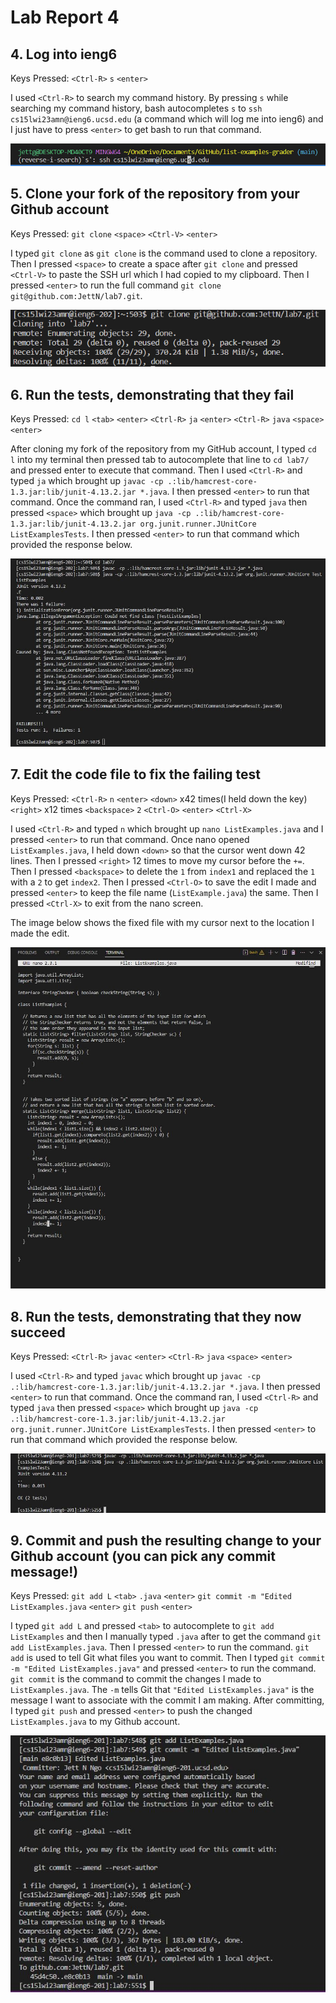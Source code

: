 # Lab Report 4

## 4. Log into ieng6
Keys Pressed: `<Ctrl-R>` `s` `<enter>`

I used `<Ctrl-R>` to search my command history. By pressing `s` while searching my command history, bash autocompletes `s` to `ssh cs15lwi23amn@ieng6.ucsd.edu` (a command which will log me into ieng6) and I just have to press `<enter>` to get bash to run that command.

![Task_4](Task_4.PNG)

## 5. Clone your fork of the repository from your Github account

Keys Pressed: `git clone` `<space>` `<Ctrl-V>` `<enter>`

I typed `git clone` as `git clone` is the command used to clone a repository. Then I pressed `<space>` to create a space after `git clone` and pressed `<Ctrl-V>` to paste the SSH url which I had copied to my clipboard. Then I pressed `<enter>` to run the full command `git clone git@github.com:JettN/lab7.git`.

![Task5_Git_Clone](Task5_Git_Clone.PNG)

## 6. Run the tests, demonstrating that they fail

Keys Pressed: `cd l` `<tab>` `<enter>` `<Ctrl-R>` `ja` `<enter>` `<Ctrl-R>` `java` `<space>` `<enter>`

After cloning my fork of the repository from my GitHub account, I typed `cd l` into my terminal then pressed tab to autocomplete that line to `cd lab7/` and pressed enter to execute that command. Then I used `<Ctrl-R>` and typed `ja` which brought up `javac -cp .:lib/hamcrest-core-1.3.jar:lib/junit-4.13.2.jar *.java`. I then pressed `<enter>` to run that command. Once the command ran, I used `<Ctrl-R>` and typed `java` then pressed `<space>` which brought up `java -cp .:lib/hamcrest-core-1.3.jar:lib/junit-4.13.2.jar org.junit.runner.JUnitCore ListExamplesTests`. I then pressed `<enter>` to run that command which provided the response below.

![Task6](Task6.JPG)

## 7. Edit the code file to fix the failing test

Keys Pressed: `<Ctrl-R>` `n` `<enter>` `<down>` x42 times(I held down the key) `<right>` x12 times `<backspace>` `2` `<Ctrl-O>` `<enter>` `<Ctrl-X>`

I used `<Ctrl-R>` and typed `n` which brought up `nano ListExamples.java` and I pressed `<enter>` to run that command. Once nano opened `ListExamples.java`, I held down `<down>` so that the cursor went down 42 lines. Then I pressed `<right>` 12 times to move my cursor before the `+=`. Then I pressed `<backspace>` to delete the `1` from `index1` and replaced the `1` with a `2` to get `index2`. Then I pressed `<Ctrl-O>` to save the edit I made and pressed `<enter>` to keep the file name (`ListExample.java`) the same. Then I pressed `<Ctrl-X>` to exit from the nano screen.

The image below shows the fixed file with my cursor next to the location I made the edit.

![Task7](Task7.JPG)

## 8. Run the tests, demonstrating that they now succeed

Keys Pressed: `<Ctrl-R>` `javac` `<enter>` `<Ctrl-R>` `java` `<space>` `<enter>`

I used `<Ctrl-R>` and typed `javac` which brought up `javac -cp .:lib/hamcrest-core-1.3.jar:lib/junit-4.13.2.jar *.java`. I then pressed `<enter>` to run that command. Once the command ran, I used `<Ctrl-R>` and typed `java` then pressed `<space>` which brought up `java -cp .:lib/hamcrest-core-1.3.jar:lib/junit-4.13.2.jar org.junit.runner.JUnitCore ListExamplesTests`. I then pressed `<enter>` to run that command which provided the response below.

![Task8](Task8.JPG)

## 9. Commit and push the resulting change to your Github account (you can pick any commit message!)

Keys Pressed: `git add L` `<tab>` `.java` `<enter>` `git commit -m "Edited ListExamples.java` `<enter>` `git push` `<enter>`

I typed `git add L` and pressed `<tab>` to autocomplete to `git add ListExamples` and then I manually typed `.java` after to get the command `git add ListExamples.java`. Then I pressed `<enter>` to run the command. `git add` is used to tell Git what files you want to commit. Then I typed `git commit -m "Edited ListExamples.java"` and pressed `<enter>` to run the command. `git commit` is the command to commit the changes I made to `ListExamples.java`. The `-m` tells Git that `"Edited ListExamples.java"` is the message I want to associate with the commit I am making. After committing, I typed `git push` and pressed `<enter>` to push the changed `ListExamples.java` to my Github account.

![Task9](Task9.JPG)
